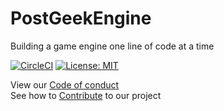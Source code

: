 # PostGeekEngine
Building a game engine one line of code at a time

[![CircleCI](https://circleci.com/gh/postgeek/PostGeekEngine/tree/master.svg?style=shield)](https://circleci.com/gh/postgeek/PostGeekEngine/tree/master)
[![License: MIT](https://img.shields.io/badge/License-MIT-blue.svg)](https://opensource.org/licenses/MIT)

View our [Code of conduct](https://github.com/postgeek/PostGeekEngine/blob/master/code_of_conduct.md)  
See how to [Contribute](https://github.com/postgeek/PostGeekEngine/blob/master/contributing.md) to our project
